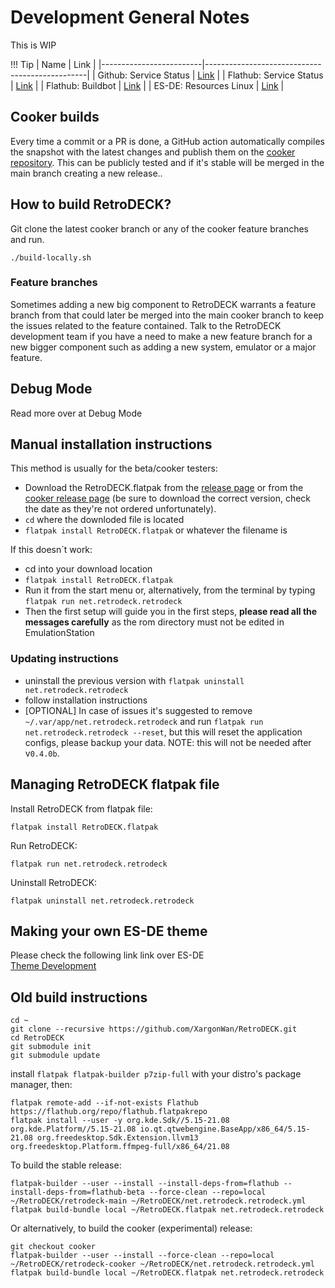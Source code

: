# Development General Notes

This is WIP

!!! Tip 
    | Name                    | Link                                            |
    |-------------------------|------------------------------------------------|
    | Github: Service Status  | [Link](https://www.githubstatus.com/)          |
    | Flathub: Service Status | [Link](https://status.flathub.org/)            |
    | Flathub: Buildbot       | [Link](https://buildbot.flathub.org/#/apps/net.retrodeck.retrodeck) | 
    | ES-DE: Resources Linux  | [Link](https://gitlab.com/es-de/emulationstation-de/-/tree/master/resources/systems/linux) | 



## Cooker builds

Every time a commit or a PR is done, a GitHub action automatically compiles the snapshot with the latest changes and publish them on the [cooker repository](https://github.com/XargonWan/RetroDECK-cooker).
This can be publicly tested and if it's stable will be merged in the main branch creating a new release..


## How to build RetroDECK?

Git clone the latest cooker branch or any of the cooker feature branches and run.

`./build-locally.sh`

### Feature branches

Sometimes adding a new big component to RetroDECK warrants a feature branch from that could later be merged into the main cooker branch to keep the issues related to the feature contained.
Talk to the RetroDECK development team if you have a need to make a new feature branch for a new bigger component such as adding a new system, emulator or a major feature.

## Debug Mode

Read more over at Debug Mode

## Manual installation instructions
This method is usually for the beta/cooker testers:
- Download the RetroDECK.flatpak from the [release page](https://github.com/XargonWan/RetroDECK/releases) or from the [cooker release page](https://github.com/XargonWan/RetroDECK-cooker/releases) (be sure to download the correct version, check the date as they're not ordered unfortunately).
- `cd` where the downloded file is located
- `flatpak install RetroDECK.flatpak` or whatever the filename is

If this doesn´t work:
- cd into your download location
- `flatpak install RetroDECK.flatpak`
- Run it from the start menu or, alternatively, from the terminal by typing `flatpak run net.retrodeck.retrodeck`
- Then the first setup will guide you in the first steps, **please read all the messages carefully** as the rom directory must not be edited in EmulationStation

### Updating instructions
- uninstall the previous version with `flatpak uninstall net.retrodeck.retrodeck`
- follow installation instructions
- [OPTIONAL] In case of issues it's suggested to remove `~/.var/app/net.retrodeck.retrodeck` and run `flatpak run net.retrodeck.retrodeck --reset`, but this will reset the application configs, please backup your data.
NOTE: this will not be needed after v`0.4.0b`.

## Managing RetroDECK flatpak file

Install RetroDECK from flatpak file:

```
flatpak install RetroDECK.flatpak
```

Run RetroDECK:

```
flatpak run net.retrodeck.retrodeck
```

Uninstall RetroDECK:

```
flatpak uninstall net.retrodeck.retrodeck
```

## Making your own ES-DE theme
Please check the following link link over ES-DE <br>
[Theme Development ](https://gitlab.com/es-de/emulationstation-de/-/blob/master/THEMES-DEV.md)

## Old build instructions

```
cd ~
git clone --recursive https://github.com/XargonWan/RetroDECK.git
cd RetroDECK
git submodule init
git submodule update
```

install `flatpak flatpak-builder p7zip-full` with your distro's package manager, then:

```
flatpak remote-add --if-not-exists Flathub https://flathub.org/repo/flathub.flatpakrepo
flatpak install --user -y org.kde.Sdk//5.15-21.08 org.kde.Platform//5.15-21.08 io.qt.qtwebengine.BaseApp/x86_64/5.15-21.08 org.freedesktop.Sdk.Extension.llvm13 org.freedesktop.Platform.ffmpeg-full/x86_64/21.08
```

To build the stable release:

```
flatpak-builder --user --install --install-deps-from=flathub --install-deps-from=flathub-beta --force-clean --repo=local ~/RetroDECK/retrodeck-main ~/RetroDECK/net.retrodeck.retrodeck.yml
flatpak build-bundle local ~/RetroDECK.flatpak net.retrodeck.retrodeck
```

Or alternatively, to build the cooker (experimental) release:

```
git checkout cooker
flatpak-builder --user --install --force-clean --repo=local ~/RetroDECK/retrodeck-cooker ~/RetroDECK/net.retrodeck.retrodeck.yml
flatpak build-bundle local ~/RetroDECK.flatpak net.retrodeck.retrodeck
```



